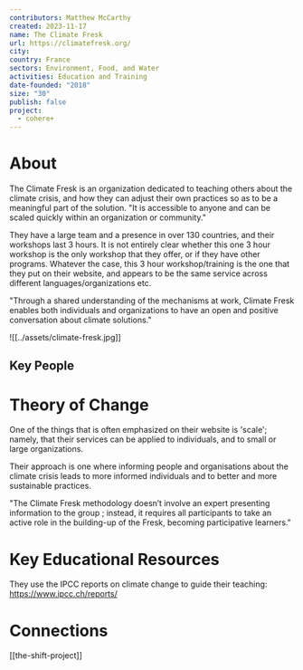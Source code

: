 ```yaml
---
contributors: Matthew McCarthy
created: 2023-11-17
name: The Climate Fresk
url: https://climatefresk.org/
city: 
country: France
sectors: Environment, Food, and Water
activities: Education and Training
date-founded: "2018"
size: "30"
publish: false
project:
  - cohere+
---
```


# About

The Climate Fresk is an organization dedicated to teaching others about the climate crisis, and how they can adjust their own practices so as to be a meaningful part of the solution. "It is accessible to anyone and can be scaled quickly within an organization or community."

They have a large team and a presence in over 130 countries, and their workshops last 3 hours. It is not entirely clear whether this one 3 hour workshop is the only workshop that they offer, or if they have other programs. Whatever the case, this 3 hour workshop/training is the one that they put on their website, and appears to be the same service across different languages/organizations etc. 

"Through a shared understanding of the mechanisms at work, Climate Fresk enables both individuals and organizations to have an open and positive conversation about climate solutions."


![[../assets/climate-fresk.jpg]]



## Key People

# Theory of Change

One of the things that is often emphasized on their website is 'scale'; namely, that their services can be applied to individuals, and to small or large organizations. 

Their approach is one where informing people and organisations about the climate crisis leads to more informed individuals and to better and more sustainable practices. 

"The Climate Fresk methodology doesn’t involve an expert presenting information to the group ; instead, it requires all participants to take an active role in the building-up of the Fresk, becoming participative learners."
# Key Educational Resources

They use the IPCC reports on climate change to guide their teaching: https://www.ipcc.ch/reports/

# Connections

[[the-shift-project]]



